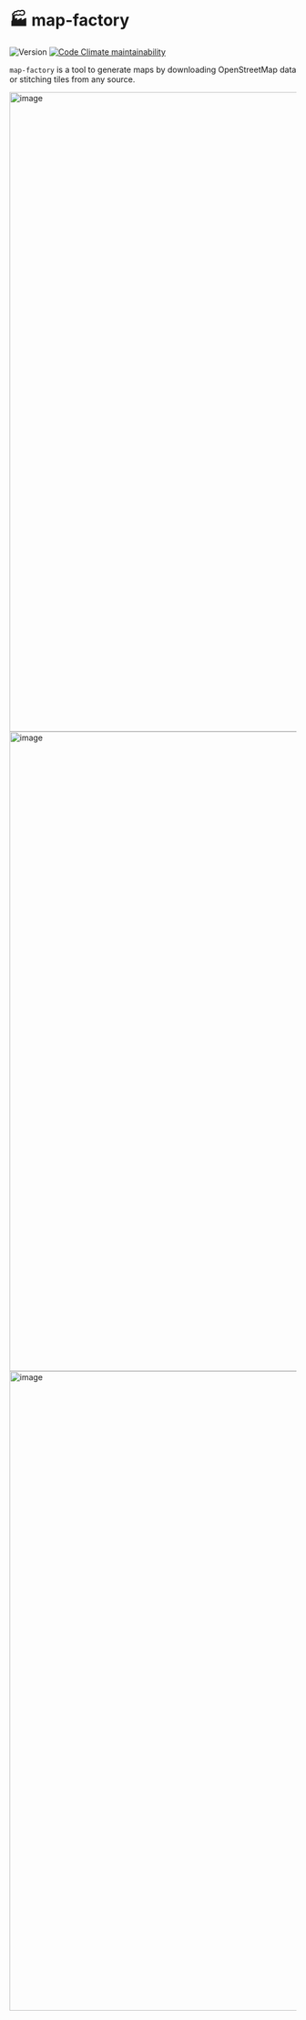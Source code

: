# 🏭 map-factory

![Version](https://img.shields.io/github/package-json/v/nandenjin/map-factory?style=flat-square)
[![Code Climate maintainability](https://img.shields.io/codeclimate/maintainability/nandenjin/map-factory?style=flat-square&logo=codeclimate)](https://codeclimate.com/github/nandenjin/map-factory)

`map-factory` is a tool to generate maps by downloading OpenStreetMap data or stitching tiles from any source.

<img width="1121" alt="image" src="https://github.com/nandenjin/map-factory/assets/7803255/3a8ed738-a8f5-4e7b-b866-5cc559273d59">

<img width="1121" alt="image" src="https://github.com/nandenjin/map-factory/assets/7803255/e016cb9f-7679-4537-afb8-5edff558fdce">

<img width="1121" alt="image" src="https://github.com/nandenjin/map-factory/assets/7803255/5ef658e9-9c2e-4187-9b72-710f024d0b4c">
